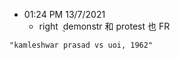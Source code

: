 - 01:24 PM 13/7/2021
	- right  ݈ demonstr 和 protest 也  FR

```query
"kamleshwar prasad vs uoi, 1962"
```